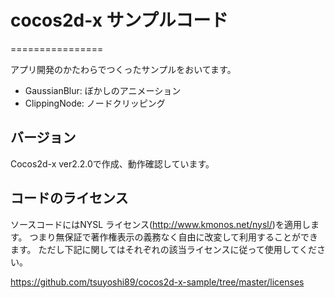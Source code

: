 # cocos2d-x サンプルコード
================

アプリ開発のかたわらでつくったサンプルをおいてます。

- GaussianBlur: ぼかしのアニメーション
- ClippingNode: ノードクリッピング

## バージョン
Cocos2d-x ver2.2.0で作成、動作確認しています。

## コードのライセンス
ソースコードにはNYSL ライセンス(<http://www.kmonos.net/nysl/>)を適用します。
つまり無保証で著作権表示の義務なく自由に改変して利用することができます。
ただし下記に関してはそれぞれの該当ライセンスに従って使用してください。

<https://github.com/tsuyoshi89/cocos2d-x-sample/tree/master/licenses>
